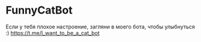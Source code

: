 # FunnyCatBot
Если у тебя плохое настроение, загляни в моего бота, чтобы улыбнуться :)
https://t.me/I_want_to_be_a_cat_bot
